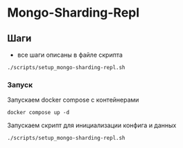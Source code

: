 # Mongo-Sharding-Repl

## Шаги

- все шаги описаны в файле скрипта

```
./scripts/setup_mongo-sharding-repl.sh
```

### Запуск

Запускаем docker compose с контейнерами

```shell
docker compose up -d
```

Запускаем скрипт для инициализации конфига и данных

```shell
./scripts/setup_mongo-sharding-repl.sh
```
